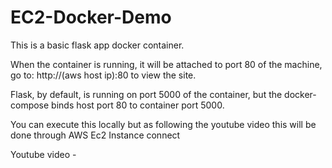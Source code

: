 # EC2-Docker-Demo

This is a basic flask app docker container.

When the container is running, it will be attached to port 80 of the machine, go to: http://(aws host ip):80 to view the site.

Flask, by default, is running on port 5000 of the container, but the docker-compose binds host port 80 to container port 5000.

You can execute this locally but as following the youtube video this will be done through AWS Ec2 Instance connect

Youtube video - 
